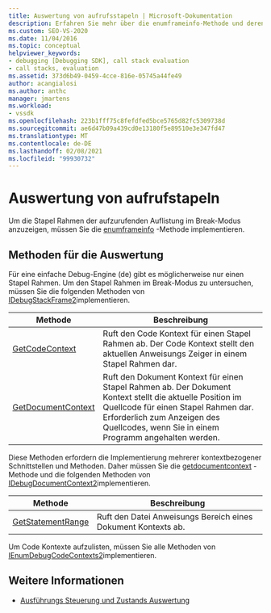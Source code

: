```yaml
---
title: Auswertung von aufrufsstapeln | Microsoft-Dokumentation
description: Erfahren Sie mehr über die enumframeinfo-Methode und deren Implementierung zum Anzeigen der Stapel Rahmen der aufrufsstapel im Break-Modus.
ms.custom: SEO-VS-2020
ms.date: 11/04/2016
ms.topic: conceptual
helpviewer_keywords:
- debugging [Debugging SDK], call stack evaluation
- call stacks, evaluation
ms.assetid: 373d6b49-0459-4cce-816e-05745a44fe49
author: acangialosi
ms.author: anthc
manager: jmartens
ms.workload:
- vssdk
ms.openlocfilehash: 223b1fff75c8fefdfed5bce5765d82fc5309738d
ms.sourcegitcommit: ae6d47b09a439cd0e13180f5e89510e3e347fd47
ms.translationtype: MT
ms.contentlocale: de-DE
ms.lasthandoff: 02/08/2021
ms.locfileid: "99930732"
---
```

# <a name="call-stack-evaluation"></a>Auswertung von aufrufstapeln
Um die Stapel Rahmen der aufzurufenden Auflistung im Break-Modus anzuzeigen, müssen Sie die [enumframeinfo](../../extensibility/debugger/reference/idebugthread2-enumframeinfo.md) -Methode implementieren.

## <a name="methods-for-evaluation"></a>Methoden für die Auswertung
 Für eine einfache Debug-Engine (de) gibt es möglicherweise nur einen Stapel Rahmen. Um den Stapel Rahmen im Break-Modus zu untersuchen, müssen Sie die folgenden Methoden von [IDebugStackFrame2](../../extensibility/debugger/reference/idebugstackframe2.md)implementieren.

|Methode|Beschreibung|
|------------|-----------------|
|[GetCodeContext](../../extensibility/debugger/reference/idebugstackframe2-getcodecontext.md)|Ruft den Code Kontext für einen Stapel Rahmen ab. Der Code Kontext stellt den aktuellen Anweisungs Zeiger in einem Stapel Rahmen dar.|
|[GetDocumentContext](../../extensibility/debugger/reference/idebugstackframe2-getdocumentcontext.md)|Ruft den Dokument Kontext für einen Stapel Rahmen ab. Der Dokument Kontext stellt die aktuelle Position im Quellcode für einen Stapel Rahmen dar. Erforderlich zum Anzeigen des Quellcodes, wenn Sie in einem Programm angehalten werden.|

 Diese Methoden erfordern die Implementierung mehrerer kontextbezogener Schnittstellen und Methoden. Daher müssen Sie die [getdocumentcontext](../../extensibility/debugger/reference/idebugcodecontext2-getdocumentcontext.md) -Methode und die folgenden Methoden von [IDebugDocumentContext2](../../extensibility/debugger/reference/idebugdocumentcontext2.md)implementieren.

|Methode|Beschreibung|
|------------|-----------------|
|[GetStatementRange](../../extensibility/debugger/reference/idebugdocumentcontext2-getstatementrange.md)|Ruft den Datei Anweisungs Bereich eines Dokument Kontexts ab.|

 Um Code Kontexte aufzulisten, müssen Sie alle Methoden von [IEnumDebugCodeContexts2](../../extensibility/debugger/reference/ienumdebugcodecontexts2.md)implementieren.

## <a name="see-also"></a>Weitere Informationen
- [Ausführungs Steuerung und Zustands Auswertung](../../extensibility/debugger/execution-control-and-state-evaluation.md)
